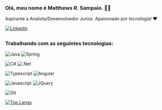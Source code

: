 <!--Fonte Emojis: https://emojipedia.org/ -->
### Olá, meu nome é Matthews R. Sampaio. 👋🏽
Aspirante a Analista/Desenvolvedor Junior. Apaixonado por tecnologia! ❤️

[![Linkedin](https://img.shields.io/badge/LinkedIn-0077B5?style=for-the-badge&logo=linkedin&logoColor=white)](https://www.linkedin.com/in/matthewsrsampaio/)
##

<!--Fonte Badges: https://dev.to/envoy_/150-badges-for-github-pnk-->
### Trabalhando com as seguintes tecnologias:

![Java](https://img.shields.io/badge/Java-ED8B00?style=for-the-badge&logo=openjdk&logoColor=white)
![Spring](https://img.shields.io/badge/Spring-6DB33F?style=for-the-badge&logo=spring&logoColor=white)

![C#](https://img.shields.io/badge/C%23-239120?style=for-the-badge&logo=c-sharp&logoColor=white)
![.Net](https://img.shields.io/badge/.NET-5C2D91?style=for-the-badge&logo=.net&logoColor=white)

![Typescript](https://img.shields.io/badge/TypeScript-007ACC?style=for-the-badge&logo=typescript&logoColor=white)
![Angular](https://img.shields.io/badge/Angular-DD0031?style=for-the-badge&logo=angular&logoColor=white)

![Javascript](https://img.shields.io/badge/JavaScript-F7DF1E?style=for-the-badge&logo=javascript&logoColor=black)
![JQuery](https://img.shields.io/badge/jQuery-0769AD?style=for-the-badge&logo=jquery&logoColor=white)

![Git](https://img.shields.io/badge/GIT-E44C30?style=for-the-badge&logo=git&logoColor=white)

<!--Fonte Status: https://github.com/anuraghazra/github-readme-stats#responsive-card-theme#gh-dark-mode-only-->
[![Top Langs](https://github-readme-stats.vercel.app/api/top-langs/?username=matthewsrsampaio)](https://github.com/anuraghazra/github-readme-stats)
